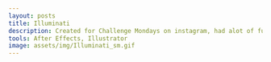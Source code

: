 ```yaml
---
layout: posts
title: Illuminati
description: Created for Challenge Mondays on instagram, had alot of fun rigging the spaceship and having a go at a 3d pyramid top. The silly audio is me too.
tools: After Effects, Illustrator
image: assets/img/Illuminati_sm.gif
---
```

